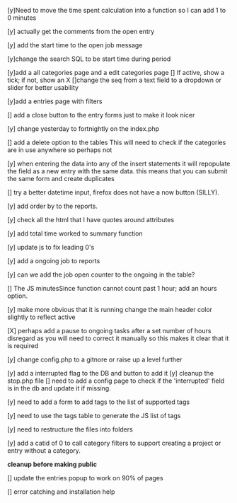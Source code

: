 [y]Need to move the time spent calculation into a function so I can add 1 to 0 minutes

[y] actually get the comments from the open entry

[y] add the start time to the open job message

[y]change the search SQL to be start time during period

[y]add a all categories page and a edit categories page
  [] If active, show a tick; if not, show an X
  []change the seq from a text field to a dropdown or slider for better usability

[y]add a entries page with filters

[] add a close button to the entry forms just to make it look nicer

[y] change yesterday to fortnightly on the index.php

[] add a delete option to the tables
  This will need to check if the categories are in use anywhere so perhaps not

[y] when entering the data into any of the insert statements it will repopulate the field as a new entry with the same data. this means that you can submit the same form and create duplicates

[] try a better datetime input, firefox does not have a now button (SILLY).

[y] add order by to the reports.

[y] check all the html that I have quotes around attributes

[y] add total time worked to summary function

[y] update js to fix leading 0's

[y] add a ongoing job to reports

[y] can we add the job open counter to the ongoing in the table?

[] The JS minutesSince function cannot count past 1 hour; add an hours option.

[y] make more obvious that it is running
  change the main header color slightly to reflect active

[X] perhaps add a pause to ongoing tasks after a set number of hours
  disregard as you will need to correct it manually so this makes it clear that it is required

[y] change config.php to a gitnore or raise up a level further

[y] add a interrupted flag to the DB and button to add it
  [y] cleanup the stop.php file
  [] need to add a config page to check if the 'interrupted' field is in the db and update it if missing.


[y] need to add a form to add tags to the list of supported tags

[y] need to use the tags table to generate the JS list of tags

[y] need to restructure the files into folders

[y] add a catid of 0 to call category filters to support creating a project or entry without a category.



**cleanup before making public**

[] update the entries popup to work on 90% of pages

[] error catching and installation help

